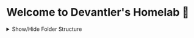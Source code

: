 # Welcome to Devantler's Homelab 🚀

<details>
  <summary>Show/Hide Folder Structure</summary>

<!-- readme-tree start -->
```
.
├── .github
│   └── workflows
├── .vscode
└── k8s
    ├── apps
    │   └── podinfo
    ├── clusters
    │   └── homelab
    │       ├── flux-system
    │       └── variables
    └── infrastructure
        ├── configs
        └── services

13 directories
```
<!-- readme-tree end -->

</details>
